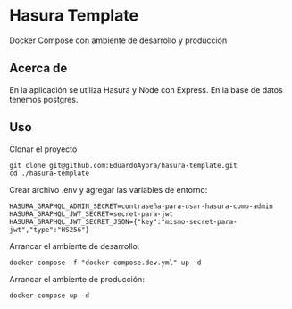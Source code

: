 # Hasura Template

Docker Compose con ambiente de desarrollo y producción

## Acerca de

En la aplicación se utiliza Hasura y Node con Express. En la base de datos tenemos postgres.

## Uso

Clonar el proyecto

```
git clone git@github.com:EduardoAyora/hasura-template.git
cd ./hasura-template
```

Crear archivo .env y agregar las variables de entorno:

```
HASURA_GRAPHQL_ADMIN_SECRET=contraseña-para-usar-hasura-como-admin
HASURA_GRAPHQL_JWT_SECRET=secret-para-jwt
HASURA_GRAPHQL_JWT_SECRET_JSON={"key":"mismo-secret-para-jwt","type":"HS256"}
```

Arrancar el ambiente de desarrollo:

```
docker-compose -f "docker-compose.dev.yml" up -d
```


Arrancar el ambiente de producción:

```
docker-compose up -d
```